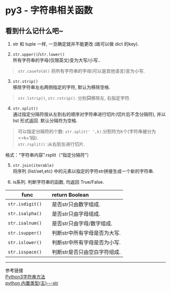 # py3 - 字符串相关函数


看到什么记什么吧~
---
1. str 和 tuple 一样, 一旦确定就并不能更改 (故可以做 dict 的key).

2. `str.upper()`/`str.lower()`     
所有字符串的字母(仅限英文)变为大写/小写..
> `str.casefold()` 将所有字符串的字母(可以是其他语言)变为小写.

3. `str.strip()`   
 移除字符串左右两侧指定的字符, 默认为移除空格.   
> `str.lstrip()`, `str.rstrip()`. 分别**只**移除左, 右指定字符.  

4. `str.split()`      
通过指定分隔符按从左到右的顺序对字符串进行切片(切片后不含分隔符), 并以 list 形式返回. 默认分隔符为空格.   
> 可以指定分隔符的个数: `str.split(' ',k)`.分割符为k个(字符串被分为<=k+1段).  
>  `str.rsplit()` :从右到左进行切片.

格式：“字符串内容”.rsplit（“指定分隔符”）


5. `str.join(iterable)`  
将序列 (list/set,etc) 中的元素以指定的字符str拼接生成一个新的字符串.

6. is系列. 判断字符串的函数, 均返回 True/False.


|func| return Boolean |     
|----|:---------------|       
| `str.isdigit()`  | 是否str只由数字组成.        |   
| `str.isalpha()`  | 是否str只由字母组成.        |   
| `str.isalnum()`  | 是否str只由字母/数字组成.   |   
| `str.isupper()`　| 判断str中所有字母是否为大写. |    
| `str.islower()`　| 判断str中所有字母是否为小写. |   
| `str.isspace()`　| 判断str是否只由空白字符组成. |    

---
参考链接  
[Python3字符串方法](https://www.cnblogs.com/fyknight/p/7895894.html)    
[python 内置类型(五)---str](https://www.jianshu.com/p/e51ec57c50b6)

